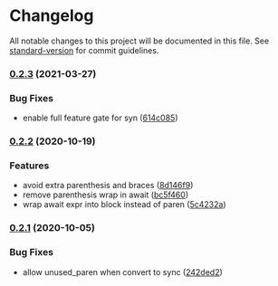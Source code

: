 # Changelog

All notable changes to this project will be documented in this file. See [standard-version](https://github.com/conventional-changelog/standard-version) for commit guidelines.

### [0.2.3](https://github.com/guoli-lyu/maybe-async-rs/compare/v0.2.2...v0.2.3) (2021-03-27)


### Bug Fixes

* enable full feature gate for syn ([614c085](https://github.com/guoli-lyu/maybe-async-rs/commit/614c085444caf6d0d493422ca20f8ed3b86b7315))

### [0.2.2](https://github.com/guoli-lyu/maybe-async-rs/compare/v0.2.1...v0.2.2) (2020-10-19)


### Features

* avoid extra parenthesis and braces ([8d146f9](https://github.com/guoli-lyu/maybe-async-rs/commit/8d146f9a9234339de1ef6b9f7ffd44421a8d6c68))
* remove parenthesis wrap in await ([bc5f460](https://github.com/guoli-lyu/maybe-async-rs/commit/bc5f46078bfb5ccc1599570303aa72a84cc5e2d7))
* wrap await expr into block instead of paren ([5c4232a](https://github.com/guoli-lyu/maybe-async-rs/commit/5c4232a07035e9c2d4add280cc5b090a7bde471b))

### [0.2.1](https://github.com/guoli-lyu/maybe-async-rs/compare/v0.2.0...v0.2.1) (2020-10-05)


### Bug Fixes

* allow unused_paren when convert to sync ([242ded2](https://github.com/guoli-lyu/maybe-async-rs/commit/242ded2fb9f1cc3c883e0f39a081a555e7a74198))
